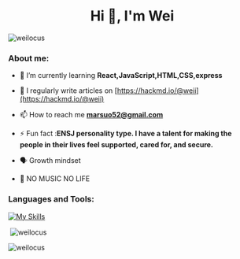 <!--
**WeiLocus/WeiLocus** is a ✨ _special_ ✨ repository because its `README.md` (this file) appears on your GitHub profile.

Here are some ideas to get you started:

- 🔭 I’m currently working on ...
- 🌱 I’m currently learning ...
- 👯 I’m looking to collaborate on ...
- 🤔 I’m looking for help with ...
- 💬 Ask me about ...
- 📫 How to reach me: ...
- 😄 Pronouns: ...
- ⚡ Fun fact: ...
-->
<h1 align="center">Hi 👋, I'm Wei</h1>

<p align="left"><img src="https://komarev.com/ghpvc/?username=weilocus&label=Profile%20views&color=0e75b6&style=flat" alt="weilocus" /> </p>
<h3 align="left">About me:</h3>

- 🌱 I’m currently learning **React,JavaScript,HTML,CSS,express**

- 📝 I regularly write articles on [https://hackmd.io/@weii](https://hackmd.io/@weii)

- 📫 How to reach me **marsuo52@gmail.com**

- ⚡ Fun fact :**ENSJ personality type. I have a talent for making the people in their lives feel supported, cared for, and secure.**

- 🗣  Growth mindset 

- 🎫 NO MUSIC NO LIFE

<h3 align="left">Languages and Tools:</h3>

[![My Skills](https://skillicons.dev/icons?i=react,javascript,html,css,bootstrap,sass,express,nodejs&theme=dark)](https://skillicons.dev)

<p>&nbsp;<img align="center" src="https://github-readme-stats.vercel.app/api?username=weilocus&show_icons=true&locale=en" alt="weilocus" /></p>
<p><img align="left" src="https://github-readme-stats.vercel.app/api/top-langs?username=weilocus&show_icons=true&locale=en&layout=compact" alt="weilocus" /></p>





